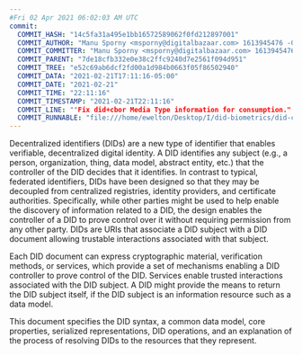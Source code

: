 ```yaml
---
#Fri 02 Apr 2021 06:02:03 AM UTC
commit:
  COMMIT_HASH: "14c5fa31a495e1bb16572589062f0fd212897001"
  COMMIT_AUTHOR: "Manu Sporny <msporny@digitalbazaar.com> 1613945476 -0500"
  COMMIT_COMMITTER: "Manu Sporny <msporny@digitalbazaar.com> 1613945476 -0500"
  COMMIT_PARENT: "7de18cfb332e0e38c2ffc9240d7e2561f094d951"
  COMMIT_TREE: "e52c69ab6dcf2fd00a1d984b0663f05f86502940"
  COMMIT_DATA: "2021-02-21T17:11:16-05:00"
  COMMIT_DATE: "2021-02-21"
  COMMIT_TIME: "22:11:16"
  COMMIT_TIMESTAMP: "2021-02-21T22:11:16"
  COMMIT_LINE: ""Fix did+cbor Media Type information for consumption."
  COMMIT_RUNNABLE: "file:///home/ewelton/Desktop/I/did-biometrics/did-core-dataset/analysis/gitinfo/14c5fa31a495e1bb16572589062f0fd212897001/snapshot/index.html"
---
```


<section id="abstract">
<p>
<a>Decentralized identifiers</a> (DIDs) are a new type of identifier that
enables verifiable, decentralized digital identity. A <a>DID</a> identifies any
subject (e.g., a person, organization, thing, data model, abstract entity, etc.)
that the controller of the <a>DID</a> decides that it identifies. In contrast to
typical, federated identifiers, <a>DIDs</a> have been designed so that they may
be decoupled from centralized registries, identity providers, and certificate
authorities. Specifically, while other parties might be used to help enable the
discovery of information related to a <a>DID</a>, the design enables the
controller of a <a>DID</a> to prove control over it without requiring permission
from any other party. <a>DIDs</a> are <a>URIs</a> that associate a <a>DID
subject</a> with a <a>DID document</a> allowing trustable interactions
associated with that subject.
    </p>
<p>
Each <a>DID document</a> can express cryptographic material, <a>verification
methods</a>, or <a>services</a>, which provide a set of mechanisms enabling a
<a>DID controller</a> to prove control of the <a>DID</a>. <a>Services</a> enable
trusted interactions associated with the <a>DID subject</a>. A <a>DID</a> might
provide the means to return the <a>DID subject</a> itself, if the <a>DID
subject</a> is an information resource such as a data model.
    </p>
<p>
This document specifies the DID syntax, a common data model, core properties,
serialized representations, DID operations, and an explanation of the process
of resolving DIDs to the resources that they represent.
    </p>
</section>
